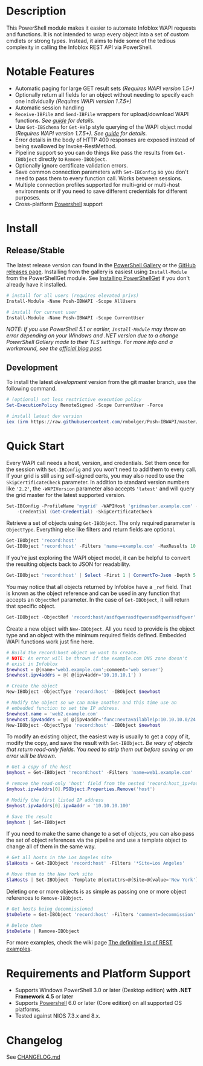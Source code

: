 # Description

This PowerShell module makes it easier to automate Infoblox WAPI requests and functions. It is not intended to wrap every object into a set of custom cmdlets or strong types. Instead, it aims to hide some of the tedious complexity in calling the Infoblox REST API via PowerShell.

# Notable Features

- Automatic paging for large GET result sets *(Requires WAPI version 1.5+)*
- Optionally return all fields for an object without needing to specify each one individually *(Requires WAPI version 1.7.5+)*
- Automatic session handling
- `Receive-IBFile` and `Send-IBFile` wrappers for upload/download WAPI functions. *See [guide](https://github.com/rmbolger/Posh-IBWAPI/wiki/Guide-to-IBFile-Functions) for details.*
- Use `Get-IBSchema` for `Get-Help` style querying of the WAPI object model *(Requires WAPI version 1.7.5+)*. *See [guide](https://github.com/rmbolger/Posh-IBWAPI/wiki/Guide-to-Get-IBSchema) for details.*
- Error details in the body of HTTP 400 responses are exposed instead of being swallowed by Invoke-RestMethod.
- Pipeline support so you can do things like pass the results from `Get-IBObject` directly to `Remove-IBObject`.
- Optionally ignore certificate validation errors.
- Save common connection parameters with `Set-IBConfig` so you don't need to pass them to every function call. Works between sessions.
- Multiple connection profiles supported for multi-grid or multi-host environments or if you need to save different credentials for different purposes.
- Cross-platform [Powershell](https://github.com/PowerShell/PowerShell) support

# Install

## Release/Stable

The latest release version can found in the [PowerShell Gallery](https://www.powershellgallery.com/packages/Posh-IBWAPI/) or the [GitHub releases page](https://github.com/rmbolger/Posh-IBWAPI/releases). Installing from the gallery is easiest using `Install-Module` from the PowerShellGet module. See [Installing PowerShellGet](https://docs.microsoft.com/en-us/powershell/scripting/gallery/installing-psget) if you don't already have it installed.

```powershell
# install for all users (requires elevated privs)
Install-Module -Name Posh-IBWAPI -Scope AllUsers

# install for current user
Install-Module -Name Posh-IBWAPI -Scope CurrentUser
```

*NOTE: If you use PowerShell 5.1 or earlier, `Install-Module` may throw an error depending on your Windows and .NET version due to a change PowerShell Gallery made to their TLS settings. For more info and a workaround, see the [official blog post](https://devblogs.microsoft.com/powershell/powershell-gallery-tls-support/).*

## Development

To install the latest *development* version from the git master branch, use the following command.

```powershell
# (optional) set less restrictive execution policy
Set-ExecutionPolicy RemoteSigned -Scope CurrentUser -Force

# install latest dev version
iex (irm https://raw.githubusercontent.com/rmbolger/Posh-IBWAPI/master/instdev.ps1)
```


# Quick Start

Every WAPI call needs a host, version, and credentials. Set them once for the session with `Set-IBConfig` and you won't need to add them to every call. If your grid is still using self-signed certs, you may also need to use the `SkipCertificateCheck` parameter. In addition to standard version numbers like `'2.2'`, the `-WAPIVersion` parameter also accepts `'latest'` and will query the grid master for the latest supported version.

```powershell
Set-IBConfig -ProfileName 'mygrid' -WAPIHost 'gridmaster.example.com' -WAPIVersion 'latest' `
    -Credential (Get-Credential) -SkipCertificateCheck
```

Retrieve a set of objects using `Get-IBObject`. The only required parameter is `ObjectType`. Everything else like filters and return fields are optional.

```powershell
Get-IBObject 'record:host'
Get-IBObject 'record:host' -Filters 'name~=example.com' -MaxResults 10 -ReturnFields 'extattrs'
```

If you're just exploring the WAPI object model, it can be helpful to convert the resulting objects back to JSON for readability.

```powershell
Get-IBObject 'record:host' | Select -First 1 | ConvertTo-Json -Depth 5
```

You may notice that all objects returned by Infoblox have a `_ref` field. That is known as the object reference and can be used in any function that accepts an `ObjectRef` parameter. In the case of `Get-IBObject`, it will return that specific object.

```powershell
Get-IBObject -ObjectRef 'record:host/asdfqwerasdfqwerasdfqwerasdfqwer'
```

Create a new object with `New-IBObject`. All you need to provide is the object type and an object with the minimum required fields defined. Embedded WAPI functions work just fine here.

```powershell
# Build the record:host object we want to create.
# NOTE: An error will be thrown if the example.com DNS zone doesn't
# exist in Infoblox
$newhost = @{name='web1.example.com';comment='web server'}
$newhost.ipv4addrs = @( @{ipv4addr='10.10.10.1'} )

# Create the object
New-IBObject -ObjectType 'record:host' -IBObject $newhost

# Modify the object so we can make another and this time use an
# embedded function to set the IP address.
$newhost.name = 'web2.example.com'
$newhost.ipv4addrs = @( @{ipv4addr='func:nextavailableip:10.10.10.0/24'} )
New-IBObject -ObjectType 'record:host' -IBObject $newhost
```

To modify an existing object, the easiest way is usually to get a copy of it, modify the copy, and save the result with `Set-IBObject`. *Be wary of objects that return read-only fields. You need to strip them out before saving or an error will be thrown.*

```powershell
# Get a copy of the host
$myhost = Get-IBObject 'record:host' -Filters 'name=web1.example.com'

# remove the read-only 'host' field from the nested 'record:host_ipv4addr' object
$myhost.ipv4addrs[0].PSObject.Properties.Remove('host')

# Modify the first listed IP address
$myhost.ipv4addrs[0].ipv4addr = '10.10.10.100'

# Save the result
$myhost | Set-IBObject
```

If you need to make the same change to a set of objects, you can also pass the set of object references via the pipeline and use a template object to change all of them in the same way.

```powershell
# Get all hosts in the Los Angeles site
$laHosts = Get-IBObject 'record:host' -Filters '*Site=Los Angeles'

# Move them to the New York site
$laHosts | Set-IBObject -Template @{extattrs=@{Site=@{value='New York'}}}
```

Deleting one or more objects is as simple as passing one or more object references to `Remove-IBObject`.

```powershell
# Get hosts being decommissioned
$toDelete = Get-IBObject 'record:host' -Filters 'comment=decommission'

# Delete them
$toDelete | Remove-IBObject
```

For more examples, check the wiki page [The definitive list of REST examples](https://github.com/rmbolger/Posh-IBWAPI/wiki/The-definitive-list-of-REST-examples).


# Requirements and Platform Support

* Supports Windows PowerShell 3.0 or later (Desktop edition) **with .NET Framework 4.5** or later
* Supports [Powershell](https://github.com/PowerShell/PowerShell) 6.0 or later (Core edition) on all supported OS platforms.
* Tested against NIOS 7.3.x and 8.x.

# Changelog

See [CHANGELOG.md](/CHANGELOG.md)
